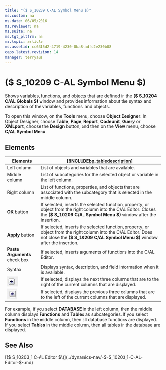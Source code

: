 ```yaml
---
title: "($ S_10209 C-AL Symbol Menu $)"
ms.custom: na
ms.date: 06/05/2016
ms.reviewer: na
ms.suite: na
ms.tgt_pltfrm: na
ms.topic: article
ms.assetid: cc6315d2-4719-4230-8ba8-adfc2e230b08
caps.latest.revision: 14
manager: terryaus
---
```

# ($ S_10209 C-AL Symbol Menu $)
Shows variables, functions, and objects that are defined in the **\($ S\_10204 C\/AL Globals $\)** window and provides information about the syntax and description of the variables, functions, and objects.  
  
 To open this window, on the **Tools** menu, choose **Object Designer**. In Object Designer, choose **Table**, **Page**, **Report**, **Codeunit**, **Query** or **XMLport**, choose the **Design** button, and then on the **View** menu, choose **C\/AL Symbol Menu**.  
  
## Elements  
  
|Elements|[!INCLUDE[bp_tabledescription](../dynamics-nav/includes/bp_tabledescription_md.md)]|  
|--------------|---------------------------------------|  
|Left column|List of objects and variables that are available.|  
|Middle column|List of subcategories for the selected object or variable in the left column.|  
|Right column|List of functions, properties, and objects that are associated with the subcategory that is selected in the middle column.|  
|**OK** button|If selected, inserts the selected function, property, or object from the right column into the C\/AL Editor. Closes the **\($ S\_10209 C\/AL Symbol Menu $\)** window after the insertion.|  
|**Apply** button|If selected, inserts the selected function, property, or object from the right column into the C\/AL Editor. Does not close the **\($ S\_10209 C\/AL Symbol Menu $\)** window after the insertion.|  
|**Paste Arguments** check box|If selected, inserts arguments of functions into the C\/AL Editor.|  
|Syntax|Displays syntax, description, and field information when it is available.|  
|![Right arrow](../dynamics-nav/media/MicrosoftDynamicsNAV_RightArrow.jpg "MicrosoftDynamicsNAV\_RightArrow")|If selected, displays the next three columns that are to the right of the current columns that are displayed.|  
|![Left arrow](../dynamics-nav/media/MicrosoftDynamicsNAV_LetfArrow.jpg "MicrosoftDynamicsNAV\_LetfArrow")|If selected, displays the previous three columns that are to the left of the current columns that are displayed.|  
  
 For example, if you select **DATABASE** in the left column, then the middle column displays **Functions** and **Tables** as subcategories. If you select **Functions** in the middle column, then all database functions are displayed. If you select **Tables** in the middle column, then all tables in the database are displayed.  
  
## See Also  
 [\($ S\_10203\_1 C\-AL Editor $\)](../dynamics-nav/-$-S_10203_1-C-AL-Editor-$-.md)